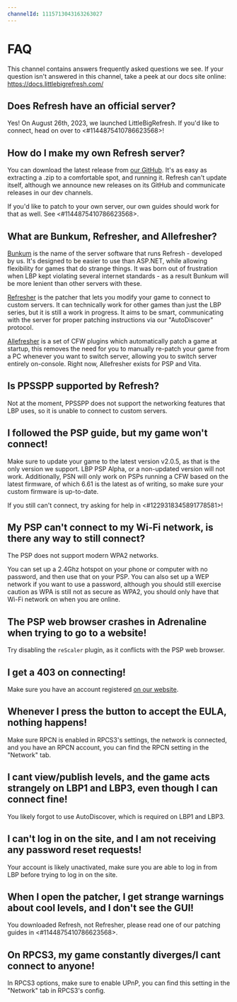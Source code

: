 ```yaml
---
channelId: 1115713043163263027
---
```

# FAQ

This channel contains answers frequently asked questions we see. If your question isn't answered in this channel, take a peek at our docs site online: <https://docs.littlebigrefresh.com/>

## Does Refresh have an official server?

Yes! On August 26th, 2023, we launched LittleBigRefresh. If you'd like to connect, head on over to <#1144875410786623568>!

## How do I make my own Refresh server?

You can download the latest release from [our GitHub](<https://github.com/LittleBigRefresh/Refresh/releases/latest>). It's as easy as extracting a .zip to a comfortable spot, and running it. Refresh can't update itself, although we announce new releases on its GitHub and communicate releases in our dev channels.

If you'd like to patch to your own server, our own guides should work for that as well. See <#1144875410786623568>.

## What are Bunkum, Refresher, and Allefresher?

[Bunkum](<https://github.com/LittleBigRefresh/Bunkum>) is the name of the server software that runs Refresh - developed by us. It's designed to be easier to use than ASP.NET, while allowing flexibility for games that do strange things. It was born out of frustration when LBP kept violating several internet standards - as a result Bunkum will be more lenient than other servers with these.

[Refresher](<https://github.com/LittleBigRefresh/Refresh>) is the patcher that lets you modify your game to connect to custom servers. It can technically work for other games than just the LBP series, but it is still a work in progress. It aims to be smart, communicating with the server for proper patching instructions via our "AutoDiscover" protocol.

[Allefresher](<https://github.com/LittleBigRefresh/Allefresher>) is a set of CFW plugins which automatically patch a game at startup, this removes the need for you to manually re-patch your game from a PC whenever you want to switch server, allowing you to switch server entirely on-console. Right now, Allefresher exists for PSP and Vita.

## Is PPSSPP supported by Refresh?

Not at the moment, PPSSPP does not support the networking features that LBP uses, so it is unable to connect to custom servers.

## I followed the PSP guide, but my game won't connect!

Make sure to update your game to the latest version v2.0.5, as that is the only version we support. LBP PSP Alpha, or a non-updated version will not work. Additionally, PSN will only work on PSPs running a CFW based on the latest firmware, of which 6.61 is the latest as of writing, so make sure your custom firmware is up-to-date.

If you still can't connect, try asking for help in <#1229318345891778581>!

## My PSP can't connect to my Wi-Fi network, is there any way to still connect?

The PSP does not support modern WPA2 networks.

You can set up a 2.4Ghz hotspot on your phone or computer with no password, and then use that on your PSP. You can also set up a WEP network if you want to use a password, although you should still exercise caution as WPA is still not as secure as WPA2, you should only have that Wi-Fi network on when you are online.

## The PSP web browser crashes in Adrenaline when trying to go to a website!

Try disabling the `reScaler` plugin, as it conflicts with the PSP web browser.

## I get a 403 on connecting!

Make sure you have an account registered [on our website](<https://lbp.littlebigrefresh.com/>).

## Whenever I press the button to accept the EULA, nothing happens!

Make sure RPCN is enabled in RPCS3's settings, the network is connected, and you have an RPCN account, you can find the RPCN setting in the "Network" tab.

## I cant view/publish levels, and the game acts strangely on LBP1 and LBP3, even though I can connect fine!

You likely forgot to use AutoDiscover, which is required on LBP1 and LBP3.

## I can't log in on the site, and I am not receiving any password reset requests!

Your account is likely unactivated, make sure you are able to log in from LBP before trying to log in on the site.

## When I open the patcher, I get strange warnings about cool levels, and I don't see the GUI!

You downloaded Refresh, not Refresher, please read one of our patching guides in <#1144875410786623568>.

## On RPCS3, my game constantly diverges/I cant connect to anyone!

In RPCS3 options, make sure to enable UPnP, you can find this setting in the "Network" tab in RPCS3's config.

